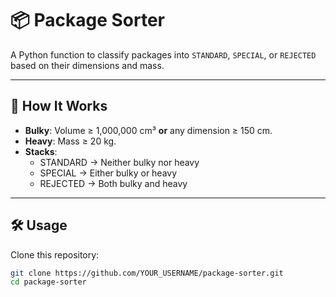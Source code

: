 # 📦 Package Sorter

A Python function to classify packages into `STANDARD`, `SPECIAL`, or `REJECTED` based on their dimensions and mass.

---

## 🚀 How It Works
- **Bulky**: Volume ≥ 1,000,000 cm³ **or** any dimension ≥ 150 cm.
- **Heavy**: Mass ≥ 20 kg.
- **Stacks**:
  - STANDARD → Neither bulky nor heavy
  - SPECIAL → Either bulky or heavy
  - REJECTED → Both bulky and heavy

---

## 🛠️ Usage
Clone this repository:
```bash
git clone https://github.com/YOUR_USERNAME/package-sorter.git
cd package-sorter
